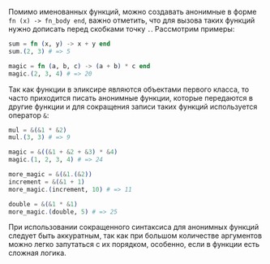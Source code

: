 
Помимо именованных функций, можно создавать анонимные в форме `fn (x) -> fn_body end`, важно отметить, что для вызова таких функций нужно дописать перед скобками точку `.`. Рассмотрим примеры:

```elixir
sum = fn (x, y) -> x + y end
sum.(2, 3) # => 5

magic = fn (a, b, c) -> (a + b) * c end
magic.(2, 3, 4) # => 20
```

Так как функции в эликсире являются объектами первого класса, то часто приходится писать анонимные функции, которые передаются в другие функции и для сокращения записи таких функций используется оператор `&`:

```elixir
mul = &(&1 * &2)
mul.(3, 3) # => 9

magic = &((&1 + &2 + &3) * &4)
magic.(1, 2, 3, 4) # => 24

more_magic = &(&1.(&2))
increment = &(&1 + 1)
more_magic.(increment, 10) # => 11

double = &(&1 * &1)
more_magic.(double, 5) # => 25
```

При использовании сокращенного синтаксиса для анонимных функций следует быть аккуратным, так как при большом количестве аргументов можно легко запутаться с их порядком, особенно, если в функции есть сложная логика.
